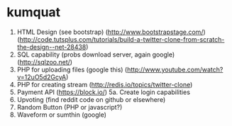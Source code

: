 kumquat
=======
1. HTML Design (see bootstrap) (http://www.bootstrapstage.com/) (http://code.tutsplus.com/tutorials/build-a-twitter-clone-from-scratch-the-design--net-28438)
2. SQL capability (probs download server, again google)  (http://sqlzoo.net/)
3. PHP for uploading files (google this)    (http://www.youtube.com/watch?v=12uO5d2GcyA)
4. PHP for creating stream   (http://redis.io/topics/twitter-clone)
5. Payment API (https://block.io/)
5a. Create login capabilities
6. Upvoting (find reddit code on github or elsewhere)
7. Random Button (PHP or javascript?)
8. Waveform or sumthin (google)
